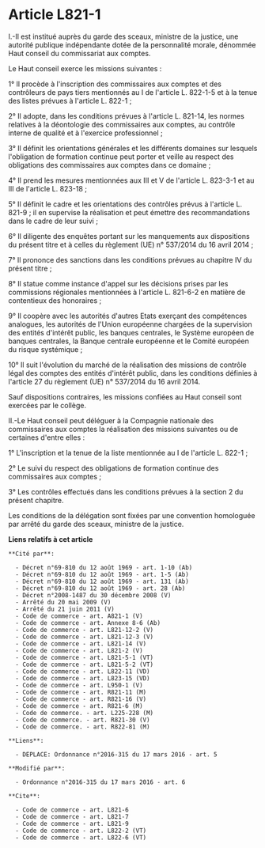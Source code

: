 # Article L821-1

I.-Il est institué auprès du garde des sceaux, ministre de la justice, une autorité publique indépendante dotée de la
personnalité morale, dénommée Haut conseil du commissariat aux comptes. 

Le Haut conseil exerce les missions suivantes : 

1° Il procède à l'inscription des commissaires aux comptes et des contrôleurs de pays tiers mentionnés au I de l'article L.
822-1-5 et à la tenue des listes prévues à l'article L. 822-1 ; 

2° Il adopte, dans les conditions prévues à l'article L. 821-14, les normes relatives à la déontologie des commissaires aux
comptes, au contrôle interne de qualité et à l'exercice professionnel ; 

3° Il définit les orientations générales et les différents domaines sur lesquels l'obligation de formation continue peut
porter et veille au respect des obligations des commissaires aux comptes dans ce domaine ; 

4° Il prend les mesures mentionnées aux III et V de l'article L. 823-3-1 et au III de l'article L. 823-18 ; 

5° Il définit le cadre et les orientations des contrôles prévus à l'article L. 821-9 ; il en supervise la réalisation et peut
émettre des recommandations dans le cadre de leur suivi ; 

6° Il diligente des enquêtes portant sur les manquements aux dispositions du présent titre et à celles du règlement (UE) n°
537/2014 du 16 avril 2014 ; 

7° Il prononce des sanctions dans les conditions prévues au chapitre IV du présent titre ; 

8° Il statue comme instance d'appel sur les décisions prises par les commissions régionales mentionnées à l'article L.
821-6-2 en matière de contentieux des honoraires ; 

9° Il coopère avec les autorités d'autres Etats exerçant des compétences analogues, les autorités de l'Union européenne
chargées de la supervision des entités d'intérêt public, les banques centrales, le Système européen de banques centrales, la
Banque centrale européenne et le Comité européen du risque systémique ; 

10° Il suit l'évolution du marché de la réalisation des missions de contrôle légal des comptes des entités d'intérêt public,
dans les conditions définies à l'article 27 du règlement (UE) n° 537/2014 du 16 avril 2014. 

Sauf dispositions contraires, les missions confiées au Haut conseil sont exercées par le collège. 

II.-Le Haut conseil peut déléguer à la Compagnie nationale des commissaires aux comptes la réalisation des missions suivantes
ou de certaines d'entre elles : 

1° L'inscription et la tenue de la liste mentionnée au I de l'article L. 822-1 ; 

2° Le suivi du respect des obligations de formation continue des commissaires aux comptes ; 

3° Les contrôles effectués dans les conditions prévues à la section 2 du présent chapitre. 

Les conditions de la délégation sont fixées par une convention homologuée par arrêté du garde des sceaux, ministre de la
justice.

**Liens relatifs à cet article**

	**Cité par**:

	  - Décret n°69-810 du 12 août 1969 - art. 1-10 (Ab)
	  - Décret n°69-810 du 12 août 1969 - art. 1-5 (Ab)
	  - Décret n°69-810 du 12 août 1969 - art. 131 (Ab)
	  - Décret n°69-810 du 12 août 1969 - art. 28 (Ab)
	  - Décret n°2008-1487 du 30 décembre 2008 (V)
	  - Arrêté du 20 mai 2009 (V)
	  - Arrêté du 21 juin 2011 (V)
	  - Code de commerce - art. A821-1 (V)
	  - Code de commerce - art. Annexe 8-6 (Ab)
	  - Code de commerce - art. L821-12-2 (V)
	  - Code de commerce - art. L821-12-3 (V)
	  - Code de commerce - art. L821-14 (V)
	  - Code de commerce - art. L821-2 (V)
	  - Code de commerce - art. L821-5-1 (VT)
	  - Code de commerce - art. L821-5-2 (VT)
	  - Code de commerce - art. L822-11 (VD)
	  - Code de commerce - art. L823-15 (VD)
	  - Code de commerce - art. L950-1 (V)
	  - Code de commerce - art. R821-11 (M)
	  - Code de commerce - art. R821-16 (V)
	  - Code de commerce - art. R821-6 (M)
	  - Code de commerce. - art. L225-228 (M)
	  - Code de commerce. - art. R821-30 (V)
	  - Code de commerce. - art. R822-81 (M)

	**Liens**:

	  - DEPLACE: Ordonnance n°2016-315 du 17 mars 2016 - art. 5

	**Modifié par**:

	  - Ordonnance n°2016-315 du 17 mars 2016 - art. 6

	**Cite**:

	  - Code de commerce - art. L821-6
	  - Code de commerce - art. L821-7
	  - Code de commerce - art. L821-9
	  - Code de commerce - art. L822-2 (VT)
	  - Code de commerce - art. L822-6 (VT)
